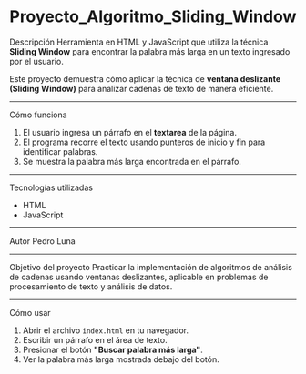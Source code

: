 # Proyecto_Algoritmo_Sliding_Window

Descripción
Herramienta en HTML y JavaScript que utiliza la técnica **Sliding Window** para encontrar la palabra más larga en un texto ingresado por el usuario.

Este proyecto demuestra cómo aplicar la técnica de **ventana deslizante (Sliding Window)** para analizar cadenas de texto de manera eficiente.

---

Cómo funciona
1. El usuario ingresa un párrafo en el **textarea** de la página.  
2. El programa recorre el texto usando punteros de inicio y fin para identificar palabras.  
3. Se muestra la palabra más larga encontrada en el párrafo.

---

Tecnologías utilizadas
- HTML  
- JavaScript  

---

Autor
Pedro Luna

---

Objetivo del proyecto
Practicar la implementación de algoritmos de análisis de cadenas usando ventanas deslizantes, aplicable en problemas de procesamiento de texto y análisis de datos.

---

Cómo usar
1. Abrir el archivo `index.html` en tu navegador.  
2. Escribir un párrafo en el área de texto.  
3. Presionar el botón **"Buscar palabra más larga"**.  
4. Ver la palabra más larga mostrada debajo del botón.
